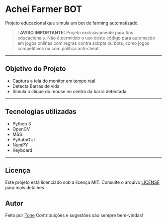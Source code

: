 # Achei Farmer BOT

Projeto educacional que simula um bot de farming automatizado.
> ! **AVISO IMPORTANTE:** Projeto exclusivamente para fins educacionais. Não é permitido o uso deste código para automação em jogos onlines com regras contra scirpts ou bots, como jogos competitivos ou com política anti-cheat.

---

## Objetivo do Projeto

- Captura a tela do monitor em tempo real
- Detecta Barras de vida
- Simula o clique do mouse no centro da barra detectada

---

## Tecnologias utilizadas
- Python 3
- OpenCV
- MSS
- PyAutoGUI
- NumPY
- Keyboard

---

## Licença

Este projeto está licenciado sob a licença MIT.
Consulte o arquivo [LICENSE](LICENSE) para mais detalhes

## Autor

Feito por [Tone](https://github.com/tonexdd)
Contribuições e sugestões são sempre bem-vindas!